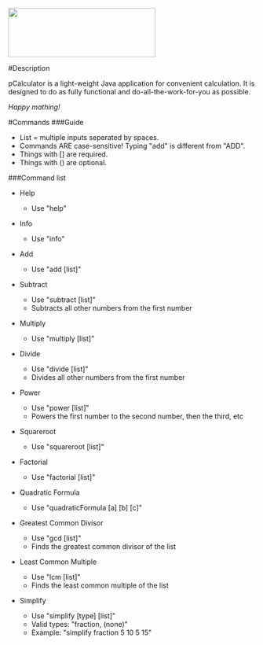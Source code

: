 <img src="http://i.imgur.com/lFW85GW.png" width="300" height="100"></img>

#Description

pCalculator is a light-weight Java application for convenient calculation.
It is designed to do as fully functional and do-all-the-work-for-you as possible.

*Happy mathing!*

#Commands
###Guide
- List = multiple inputs seperated by spaces.
- Commands ARE case-sensitive! Typing "add" is different from "ADD".
- Things with [] are required.
- Things with () are optional.

###Command list
- Help
  - Use "help"
- Info
  - Use "info"
- Add
  - Use "add [list]"
  
- Subtract
  - Use "subtract [list]"
  - Subtracts all other numbers from the first number
  
- Multiply
  - Use "multiply [list]"
  
- Divide
  - Use "divide [list]"
  - Divides all other numbers from the first number
  
- Power
  - Use  "power [list]"
  - Powers the first number to the second number, then the third, etc

- Squareroot
  - Use "squareroot [list]"
  
- Factorial
  - Use "factorial [list]"
  
- Quadratic Formula
  - Use "quadraticFormula [a] [b] [c]"
  
- Greatest Common Divisor 
  - Use "gcd [list]"
  - Finds the greatest common divisor of the list

- Least Common Multiple
  - Use "lcm [list]"
  - Finds the least common multiple of the list
  
- Simplify
  - Use "simplify [type] [list]"
  - Valid types: "fraction, (none)"
  - Example: "simplify fraction 5 10 5 15"